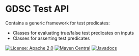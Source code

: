 GDSC Test API
=============

Contains a generic framework for test predicates:

- Classes for evaluating true/false test predicates on inputs
- Classes for asserting test predicates

[![License: Apache 2.0](https://img.shields.io/badge/License-Apache%20v2-blue.svg)](https://www.apache.org/licenses/LICENSE-2.0)
[![Maven Central](https://maven-badges.herokuapp.com/maven-central/uk.ac.sussex.gdsc/gdsc-test-api/badge.svg)](https://maven-badges.herokuapp.com/maven-central/uk.ac.sussex.gdsc/gdsc-test-api/)
[![Javadocs](https://javadoc.io/badge2/uk.ac.sussex.gdsc/gdsc-test-api/javadoc.svg)](https://javadoc.io/doc/uk.ac.sussex.gdsc/gdsc-test-api)
